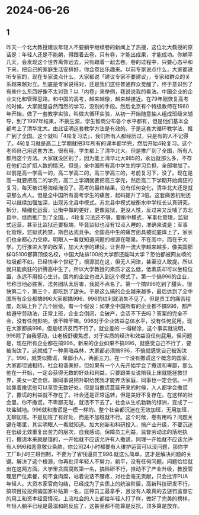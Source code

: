 # 2024-06-26

## 1


昨天一个北大教授建议年轻人不要躺平继续卷的新闻上了热搜，这位北大教授的原话是：年轻人还是不能躺，得跟着去卷，只有卷，才能出成果，才能成功。你躺平几天，会发现这个世界离你远去，只有跟着一起去卷。卷的过程中，只要心态平和下来，把自己的家庭生活安排好，你会卷出乐趣来。以前专家说点什么，大家都说听专家的，现在专家说点什么，大家都说「建议专家不要建议」，专家和群众的关系越来越对立。到底是专家说得对，还是我们这些普通群众觉醒了，终于意识到了有些什么东西好像不太对劲？以「内卷」来举例，我说说我的看法。中国企业的企业文化和管理思路，和中国的高考，越来越像，越来越接近。在79年刚恢复高考的时候，大家就是自然而然的学习，没别的手段。然后北京有个特级教师在1980年开始，做了一套教学实验，叫做大循环实验，从初一开始随意抽人组成班级来辅导，到了1997年结束，不挑生源，学生智商分布各个水平都有，但是他们基本全都考上了清华北大。由此证明这套教学方法是有效的。于是这套大循环教学法，推广到了全国。这个就叫「4轮复习法」，我们所有人都经历过，只是有的人不记得了。4轮复习就是高二上学期就把3年所有的课本都学完，然后开始4轮复习。这个老师自己用这套方法，很有用，学生都上了清华北大。但是推广到了全国，所有人都用这个方法。大家就没区别了，因为能上清华北大985的，永远就那么多，不存在他们会扩招人数的情况。但是，全中国所有高中学生的学习负担，全部增加了。以前是高一学高一的，高二学高二的，高三学高三的，考前复习下，没了。现在是高一就要把高二的学完，高二上学期就要把高三学完，然后高二下学期开始疯狂的复习，每天被试卷海给淹没了。高考的最终结果，没有任何变化，清华北大还是就录那么点人。但是全中国所有高考学生的痛苦，起码提升了3倍。这套痛苦机制还可以继续加强加深，出现苏北县中模式。苏北县中模式被衡水中学校长认真研究，拆分，精细化运营，让衡中做的更好，更像监狱，更没人性，反过来又反哺了苏北县中，继而推广到了全国。。4轮复习法还不够，要衡中模式，军事化管理，监狱式运营，甚至比监狱还要极端，毕竟监狱也没有12点入睡的，准确来说是：军事化管理，监狱式拘禁，斯巴达式竞争。全国高中生的痛苦面具被彻底焊上了，家长们也全都心力交瘁。明眼人一看就知道问题的根源在哪里。不在高中，而在于大学。力行推进大学的改革，加大大学的建设，让世界一流大学越来越多，像美国那样QS100都算顶级名校，中国大陆排100的大学那还能叫大学？恐怕都被网友喷的垃圾都不如。已经快半个世纪了，根源就在这，但无人问津，甚至没人敢提。所以就只能疯狂的折腾高中生了。所以大学教授的素质才这么低，低素质却可以坐稳位置，永远不用担心生计。国内的企业也进入到这个模式了。第一个搞996的企业，号称当地必胜客，法务团队太厉害，我就不点名了。第一个搞996吃到了甜头，很快第二个，第三个，都吃到了甜头。于是这么搞的企业越来越多，最后达到了全中国所有企业都搞996大家都搞996，996的红利就消失不见了。但是员工的痛苦程度，起码上升了几个层级。有一个假设：如果全中国所有的企业都不搞996，都严格遵守劳动法，正常上班，企业会倒闭，会破产，会活不下去吗？答案的完全不会，没有任何影响，该干嘛干嘛。996对于企业效益总体水平，没有任何屁用。现在大家都搞996，但是经济反而不行了，就业差的 一塌糊涂，这个事实就说明，996除了自我感动，让老板舒缓焦虑，对于实质的经济和效益没任何屁用。但问题是，现在所有企业都在搞996，新来的企业如果不搞996，就感觉自己不行了，要被淘汰了。这就成了一种黑暗森林，大家都必须搞996，不搞就感觉自己被淘汰了。996，就类似撒谎，卑鄙小人，两面三刀。在一个没有撒谎这个概念的国家，大家都坦诚相待，社会和谐美好。但如果有一个人先开始学会了撒谎和卑鄙，那么他在一开始，一定会获得无数的好处和利益，只要跟美女说陪我上床就能拯救世界，美女一定会信，跟同事说把升职给我我才能养活家庭，同事也一定会信。一开始靠着撒谎他可以享受无数好处，但是当撒谎蔓延开来的时候，人人都学会撒谎了，撒谎的利益就不存在了。社会还是正常运转，但是美好不复存在。在这样的社会里，你不撒谎，不卑鄙无耻，就活不下去了。社会从生机勃勃的绿洲，变成了一块盐碱地。996就和撒谎是一模一样的。整个社会都沉迷在无效加班，无用加班，无聊加班。不是加班了有好处，而是不加班就不行。这个时候，卷有用吗？问题关键在哪里，其实明眼人一看就知道。加大创新和科研投入，搞产业升级，不要沉迷在低级无效重复出苦力的层次，自我感动。保障员工利益，监督劳动法的落地执行，撒谎本来就是错的，一开始就不应该允许有人撒谎，同理一开始就不应该允许有人996和恶意敬业条款，你公司24小时都要有人维护运营可以没问题，那你学工厂8小时三班倒制，不要为了省钱逼员工996.就这么简单。这才是解决问题的关键。解决了这个根源，你再批评年轻人不努力，躺平，没有任何问题。问题恰恰就出在这两方面。大学里贪腐腐败第一名，搞科研不行，推动不了产业升级，教授管理层尸位素餐，何不食肉糜，站着说话不腰疼，对社会毫无贡献，只会批评PUA年轻人。大资本家官商勾结，已经成为了实质上的统治阶层，高新科技研发不行，搞项目拉投资骗国家补贴第一名，压榨员工最拿手，且没有人敢真的去惩罚监督它的用工和资本经营情况。上流社会的人士都给年轻人打了样，做好了完美的榜样，年轻人躺平已经是最温和的反应了，这甚至都不能算是反抗，顶多算是放弃。






